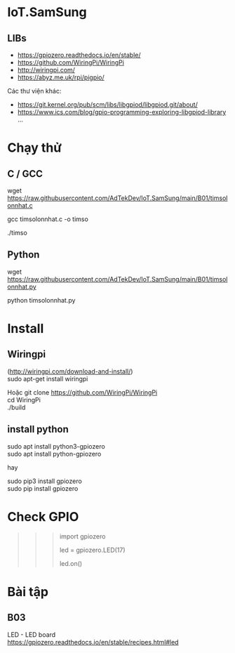 # IoT.SamSung

## LIBs
- https://gpiozero.readthedocs.io/en/stable/   
- https://github.com/WiringPi/WiringPi  
- http://wiringpi.com/  
- https://abyz.me.uk/rpi/pigpio/  

Các thư viện khác:
- https://git.kernel.org/pub/scm/libs/libgpiod/libgpiod.git/about/ 
- https://www.ics.com/blog/gpio-programming-exploring-libgpiod-library  
...


# Chạy thử

## C / GCC

   wget https://raw.githubusercontent.com/AdTekDev/IoT.SamSung/main/B01/timsolonnhat.c
   
   gcc timsolonnhat.c -o timso
   
   ./timso


## Python 

wget   https://raw.githubusercontent.com/AdTekDev/IoT.SamSung/main/B01/timsolonnhat.py

python  timsolonnhat.py 


# Install


## Wiringpi  
(http://wiringpi.com/download-and-install/)   
sudo apt-get install wiringpi  

Hoặc 
git clone https://github.com/WiringPi/WiringPi   
cd WiringPi   
./build   


## install python 


sudo apt install python3-gpiozero  
sudo apt install python-gpiozero  


hay

sudo pip3 install gpiozero  
sudo pip install gpiozero  


# Check GPIO 
>>> import gpiozero
>>> 
>>> led = gpiozero.LED(17)
>>> 
>>> led.on()
>>> 

# Bài tập

## B03 

LED - LED board 
https://gpiozero.readthedocs.io/en/stable/recipes.html#led 

